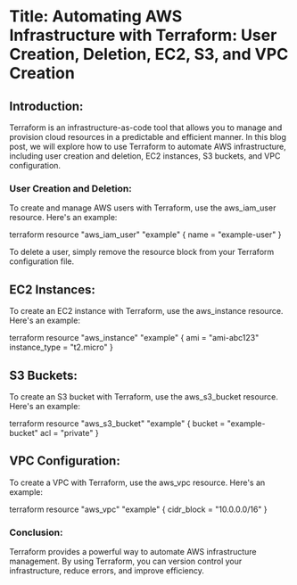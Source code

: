 # Title: Automating AWS Infrastructure with Terraform: User Creation, Deletion, EC2, S3, and VPC Creation

## Introduction:

Terraform is an infrastructure-as-code tool that allows you to manage and provision cloud resources in a predictable and efficient manner. In this blog post, we will explore how to use Terraform to automate AWS infrastructure, including user creation and deletion, EC2 instances, S3 buckets, and VPC configuration.

### User Creation and Deletion:

To create and manage AWS users with Terraform, use the aws_iam_user resource. Here's an example:

terraform
resource "aws_iam_user" "example" {
name = "example-user"
}

To delete a user, simply remove the resource block from your Terraform configuration file.

## EC2 Instances:

To create an EC2 instance with Terraform, use the aws_instance resource. Here's an example:

terraform
resource "aws_instance" "example" {
ami           = "ami-abc123"
instance_type = "t2.micro"
}

## S3 Buckets:

To create an S3 bucket with Terraform, use the aws_s3_bucket resource. Here's an example:

terraform
resource "aws_s3_bucket" "example" {
bucket = "example-bucket"
acl    = "private"
}

## VPC Configuration:

To create a VPC with Terraform, use the aws_vpc resource. Here's an example:

terraform
resource "aws_vpc" "example" {
cidr_block = "10.0.0.0/16"
}

### Conclusion:

Terraform provides a powerful way to automate AWS infrastructure management. By using Terraform, you can version control your infrastructure, reduce errors, and improve efficiency.